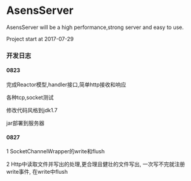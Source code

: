 # AsensServer

AsensServer will be a high performance,strong server and easy to use.

Project start at 2017-07-29 
 

### 开发日志
#### 0823
完成Reactor模型,handler接口,简单http接收和响应

各种tcp,socket测试

修改代码风格到jdk1.7

jar部署到服务器

#### 0827
1 SocketChannelWrapper的write和flush

2 Http中读取文件并写出的处理,更合理且健壮的文件写出,
一次写不完就注册write事件,
在write中flush

